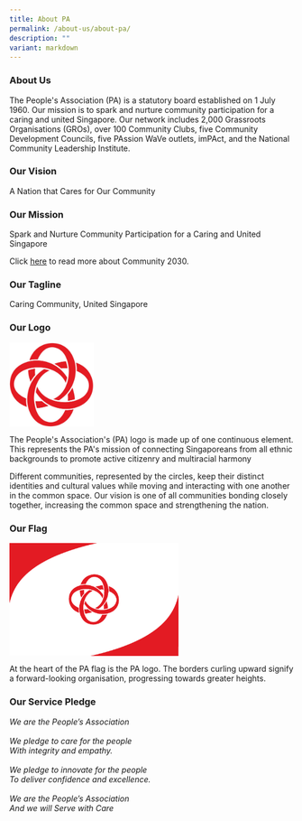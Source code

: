 ```yaml
---
title: About PA
permalink: /about-us/about-pa/
description: ""
variant: markdown
---
```

### About Us

The People's Association (PA) is a statutory board established on 1 July 1960.
Our mission is to spark and nurture community participation for a caring and united Singapore.&nbsp;Our network includes 2,000 Grassroots Organisations (GROs), over 100 Community Clubs, five Community Development Councils, five PAssion WaVe outlets, imPAct, and the National Community Leadership Institute.

### Our Vision

A Nation that Cares for Our Community


### Our Mission

Spark and Nurture Community Participation for a Caring and United Singapore

Click [here](https://go.gov.sg/c2030) to read more about Community 2030.

### Our Tagline

Caring Community, United Singapore

### Our Logo

<img style="width:150px" align="center" src="/images/About%20Us/PA%20Logo%20no%20brand%20name.jpg">

The People's Association's (PA) logo is made up of one continuous element. This represents the PA's mission of connecting Singaporeans from all ethnic backgrounds to promote active citizenry and multiracial harmony

Different communities, represented by the circles, keep their distinct identities and cultural values while moving and interacting with one another in the common space. Our vision is one of all communities bonding closely together, increasing the common space and strengthening the nation.


### Our Flag
<img style="width:300px" align="center" src="/images/About%20Us/PA%20Flag.png">

At the heart of the PA flag is the PA logo. The borders curling upward signify a forward-looking organisation, progressing towards greater heights.


### Our Service Pledge

*We are the People’s Association <br><br>*
*We pledge to care for the people* <br>
*With integrity and empathy.*<br><br>
*We pledge to innovate for the people*<br>
*To deliver confidence and excellence.*<br><br>
*We are the People’s Association*<br>
*And we will Serve with Care*
